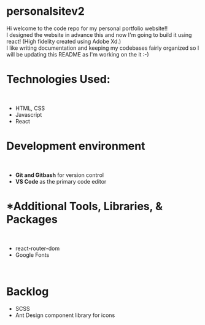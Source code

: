 # personalsitev2
Hi welcome to the code repo for my personal portfolio website!! 
<br/>
I designed the website in advance this and now I'm going to build it using react! (High fidelity created using Adobe Xd.) 
<br/>
I like writing documentation and keeping my codebases fairly organized so I will be updating this README as I'm working on the it :-) 


<h1> Technologies Used: </h1>
<br/>
<ul>
  <li> HTML, CSS </li>
  <li> Javascript </li>
  <li> React </h1> 
  </ul>


<h1> Development environment </h1>
<br/>
<ul>
  <li>
    <b> Git and Gitbash</b> for version control
  </li>
  <li>
    <b> VS Code </b> as the primary code editor
  </li> 
  </ul>

<h1> *Additional Tools, Libraries, & Packages </h1>
<br/>
<ul>
  <li>
    react-router-dom
  </li>

  <li>
    Google Fonts
  </li>
  </ul>
  
<br/>
<h1> Backlog </h1>
<ul>
  <li> SCSS </li>
  <li> Ant Design component library for icons </li>
  </ul>
